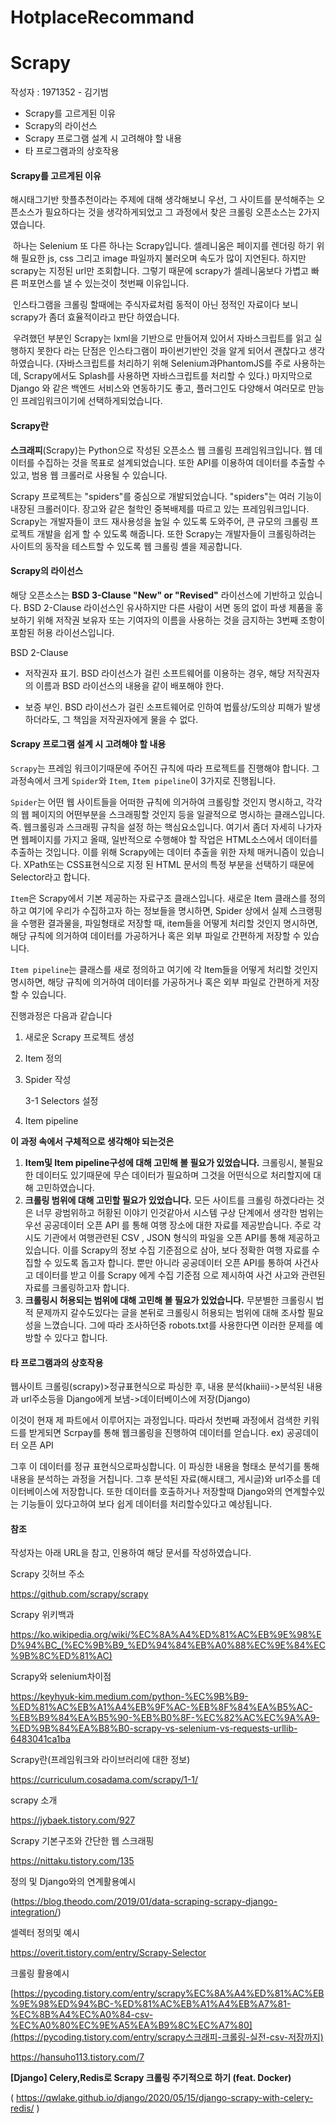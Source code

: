 # HotplaceRecommand

# Scrapy

작성자 : 1971352 - 김기범



+ Scrapy를 고르게된 이유
+ Scrapy의 라이선스
+ Scrapy 프로그램 설계 시 고려해야 할 내용
+ 타 프로그램과의 상호작용



#### Scrapy를 고르게된 이유

해시태그기반 핫플추천이라는 주제에 대해 생각해보니 우선, 그 사이트를 분석해주는 오픈소스가 필요하다는 것을 생각하게되었고 그 과정에서 찾은 크롤링 오픈소스는 2가지였습니다. 

​	하나는 Selenium 또 다른 하나는 Scrapy입니다. 셀레니움은 페이지를 렌더링 하기 위해 필요한 js, css 그리고 image 파일까지 불러오며 속도가 많이 지연된다. 하지만 scrapy는 지정된 url만 조회합니다. 그렇기 때문에 scrapy가 셀레니움보다 가볍고 빠른 퍼포먼스를 낼 수 있는것이 첫번째 이유입니다. 

​	인스타그램을 크롤링 할때에는 주식자료처럼 동적이 아닌 정적인 자료이다 보니 scrapy가 좀더 효율적이라고 판단 하였습니다. 

​	우려했던 부분인 Scrapy는 lxml을 기반으로 만들어져 있어서 자바스크립트를 읽고 실행하지 못한다 라는 단점은 인스타그램이 파이썬기반인 것을 알게 되어서 괜찮다고 생각하였습니다. (자바스크립트를 처리하기 위해 Selenium과PhantomJS를 주로 사용하는데, Scrapy에서도 Splash를 사용하면 자바스크립트를 처리할 수 있다.) 마지막으로 Django 와 같은 백엔드 서비스와 연동하기도 좋고, 플러그인도 다양해서 여러모로 만능인 프레임워크이기에 선택하게되었습니다.



#### Scrapy란 

**스크래피**(Scrapy)는 Python으로 작성된 오픈소스 웹 크롤링 프레임워크입니다. 웹 데이터를 수집하는 것을 목표로 설계되었습니다. 또한 API를 이용하여 데이터를 추출할 수 있고, 범용 웹 크롤러로 사용될 수 있습니다.

Scrapy 프로젝트는 "spiders"를 중심으로 개발되었습니다. "spiders"는 여러 기능이 내장된 크롤러이다. 장고와 같은 철학인 중복배제를 따르고 있는 프레임워크입니다. Scrapy는 개발자들이 코드 재사용성을 높일 수 있도록 도와주어, 큰 규모의 크롤링 프로젝트 개발을 쉽게 할 수 있도록 해줍니다. 또한 Scrapy는 개발자들이 크롤링하려는 사이트의 동작을 테스트할 수 있도록 웹 크롤링 셸을 제공합니다.



#### Scrapy의 라이선스

해당 오픈소스는 **BSD 3-Clause "New" or "Revised"** 라이선스에 기반하고 있습니다. BSD 2-Clause 라이선스인  유사하지만 다른 사람이 서면 동의 없이 파생 제품을 홍보하기 위해 저작권 보유자 또는 기여자의 이름을 사용하는 것을 금지하는 3번째 조항이 포함된 허용 라이선스입니다.

BSD 2-Clause

- 저작권자 표기. BSD 라이선스가 걸린 소프트웨어를 이용하는 경우, 해당 저작권자의 이름과 BSD 라이선스의 내용을 같이 배포해야 한다.

- 보증 부인. BSD 라이선스가 걸린 소프트웨어로 인하여 법률상/도의상 피해가 발생하더라도, 그 책임을 저작권자에게 물을 수 없다.

  

#### Scrapy 프로그램 설계 시 고려해야 할 내용

`Scrapy`는 프레임 워크이기때문에 주어진 규칙에 따라 프로젝트를 진행해야 합니다. 그 과정속에서 크게 `Spider`와 `Item`, `Item pipeline`이 3가지로 진행됩니다. 

`Spider`는 어떤 웹 사이트들을 어떠한 규칙에 의거하여 크롤링할 것인지 명시하고, 각각의 웹 페이지의 어떤부분을 스크래핑할 것인지 등을 일괄적으로 명시하는 클래스입니다. 즉. 웹크롤링과 스크래핑 규칙을 설정 하는 핵심요소입니다. 여기서 좀더 자세히 나가자면 웹페이지를 가지고 올때, 일반적으로 수행해야 할 작업은 HTML소스에서 데이터를 추출하는 것입니다. 이를 위해 Scrapy에는 데이터 추출을 위한 자체 매커니즘이 있습니다. XPath또는 CSS표현식으로 지정 된 HTML 문서의 특정 부분을 선택하기 때문에 Selector라고 합니다.

`Item`은 Scrapy에서 기본 제공하는 자료구조 클래스입니다. 새로운 Item 클래스를 정의하고 여기에 우리가 수집하고자 하는 정보들을 명시하면, Spider 상에서 실제 스크랭핑을 수행환 결과물을, 파일형태로 저장할 때, item들을 어떻게 처리할 것인지 명시하면, 해당 규칙에 의거하여 데이터를 가공하거나 혹은 외부 파일로 간편하게 저장할 수 있습니다.

`Item pipeline`는 클래스를 새로 정의하고 여기에 각 Item들을 어떻게 처리할 것인지 명시하면, 해당 규칙에 의거하여 데이터를 가공하거나 혹은 외부 파일로 간편하게 저장할 수 있습니다.

진행과정은 다음과 같습니다

1. 새로운 Scrapy 프로젝트 생성

2. Item 정의

3. Spider 작성

   3-1 Selectors 설정 

4. Item pipeline



**이 과정 속에서 구체적으로 생각해야 되는것은**

1. **Item및 Item pipeline구성에 대해 고민해 볼 필요가 있었습니다.** 크롤링시, 불필요한 데이터도 있기때문에 무슨 데이터가 필요하며 그것을 어떤식으로 처리할지에 대해 고민하였습니다.
2. **크롤링 범위에 대해 고민할 필요가 있었습니다.**  모든 사이트를 크롤링 하겠다라는 것은 너무 광범위하고 허황된 이야기 인것같아서 시스템 구상 단계에서 생각한 범위는 우선 공공데이터 오픈 API 를 통해 여행 장소에 대한 자료를 제공받습니다. 주로 각 시도 기관에서 여행관련된 CSV , JSON 형식의 파일을 오픈 API를 통해 제공하고 있습니다. 이를 Scrapy의 정보 수집 기준점으로 삼아, 보다 정확한 여행 자료를 수집할 수 있도록 돕고자 합니다.
   뿐만 아니라 공공데이터 오픈 API를 통하여 사건사고 데이터를 받고 이를 Scrapy 에게 수집 기준점 으로 제시하여 사건 사고와 관련된 자료를 크롤링하고자 합니다.
3. **크롤링시 허용되는 범위에 대해 고민해 볼 필요가 있었습니다.**  무분별한 크롤링시 법적 문제까지 갈수도있다는 글을 본뒤로 크롤링시 허용되는 범위에 대해 조사할 필요성을 느꼈습니다. 그에 따라 조사하던중 robots.txt를 사용한다면 이러한 문제를 예방할 수 있다고 합니다.



#### 타 프로그램과의 상호작용

웹사이트 크롤링(scrapy)>정규표현식으로 파싱한 후, 내용 분석(khaiii)->분석된 내용과 url주소등을 Django에게 보냄->데이터베이스에 저장(Django)

이것이 현재 제 파트에서 이루어지는 과정입니다. 따라서 첫번째 과정에서 검색한 키워드를 받게되면 Scrpay를 통해 웹크롤링을 진행하여 데이터를 얻습니다. ex) 공공데이터 오픈 API

 그후 이 데이터를 정규 표현식으로파싱합니다. 이 파싱한 내용을 형태소 분석기를 통해 내용을 분석하는 과정을 거칩니다. 그후 분석된 자료(해시태그, 게시글)와 url주소를 데이터베이스에 저장합니다. 또한 데이터를 호출하거나 저장할때 Django와의 연계할수있는 기능들이 있다고하여 보다 쉽게 데이터를 처리할수있다고 예상됩니다.



#### 참조

작성자는 아래 URL을 참고, 인용하여 해당 문서를 작성하였습니다.

Scrapy 깃허브 주소

https://github.com/scrapy/scrapy



Scrapy 위키백과

https://ko.wikipedia.org/wiki/%EC%8A%A4%ED%81%AC%EB%9E%98%ED%94%BC_(%EC%9B%B9_%ED%94%84%EB%A0%88%EC%9E%84%EC%9B%8C%ED%81%AC)



Scrapy와 selenium차이점

https://keyhyuk-kim.medium.com/python-%EC%9B%B9-%ED%81%AC%EB%A1%A4%EB%9F%AC-%EB%8F%84%EA%B5%AC-%EB%B9%84%EA%B5%90-%EB%B0%8F-%EC%82%AC%EC%9A%A9-%ED%9B%84%EA%B8%B0-scrapy-vs-selenium-vs-requests-urllib-6483041ca1ba

Scrapy란(프레임워크와 라이브러리에 대한 정보)

https://curriculum.cosadama.com/scrapy/1-1/



scrapy 소개

https://jybaek.tistory.com/927



Scrapy 기본구조와 간단한 웹 스크래핑

https://nittaku.tistory.com/135



정의 및 Django와의 연계활용예시

(https://blog.theodo.com/2019/01/data-scraping-scrapy-django-integration/)

셀렉터 정의및 예시

https://overit.tistory.com/entry/Scrapy-Selector

크롤링 활용예시

[https://pycoding.tistory.com/entry/scrapy%EC%8A%A4%ED%81%AC%EB%9E%98%ED%94%BC-%ED%81%AC%EB%A1%A4%EB%A7%81-%EC%8B%A4%EC%A0%84-csv-%EC%A0%80%EC%9E%A5%EA%B9%8C%EC%A7%80](https://pycoding.tistory.com/entry/scrapy스크래피-크롤링-실전-csv-저장까지)

 https://hansuho113.tistory.com/7 

**[Django] Celery,Redis로 Scrapy 크롤링 주기적으로 하기 (feat. Docker)**

 ( https://qwlake.github.io/django/2020/05/15/django-scrapy-with-celery-redis/ )
